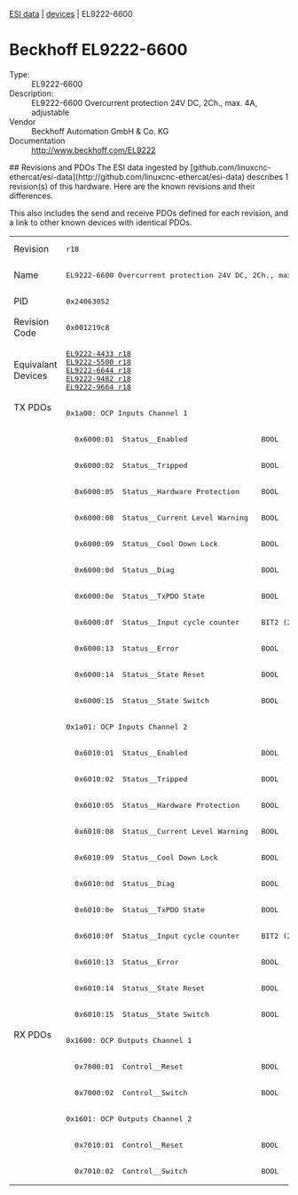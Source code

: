 <div class="nav"><a href="/esi-data">ESI data</a> | <a href="/esi-data/devices">devices</a> | EL9222-6600</div>

#  Beckhoff EL9222-6600

<dl>
  <dt>Type:</dt><dd>EL9222-6600</dd>
  <dt>Description:</dt><dd>EL9222-6600 Overcurrent protection 24V DC, 2Ch., max. 4A, adjustable</dd>
  <dt>Vendor</dt><dd>Beckhoff Automation GmbH & Co. KG</dd>
  <dt>Documentation</dt><dd><a href="http://www.beckhoff.com/EL9222">http://www.beckhoff.com/EL9222</a></dd>
</dl>
## Revisions and PDOs
The ESI data ingested by [github.com/linuxcnc-ethercat/esi-data](http://github.com/linuxcnc-ethercat/esi-data) describes 1 revision(s) of this hardware.  Here are the known revisions and their differences.

This also includes the send and receive PDOs defined for each revision, and a link to other known devices with identical PDOs.

<table>
<tr >
<td class="first">Revision</td>
<td ><pre>r18</pre></td>
</tr>
<tr >
<td class="first">Name</td>
<td ><pre>EL9222-6600 Overcurrent protection 24V DC, 2Ch., max. 4A, adjustable</pre></td>
</tr>
<tr >
<td class="first">PID</td>
<td ><pre>0x24063052</pre></td>
</tr>
<tr >
<td class="first">Revision Code</td>
<td ><pre>0x001219c8</pre></td>
</tr>
<tr >
<td class="first">Equivalant Devices</td>
<td ><pre><a href="EL9222-4433">EL9222-4433 r18</a><br/><a href="EL9222-5500">EL9222-5500 r18</a><br/><a href="EL9222-6644">EL9222-6644 r18</a><br/><a href="EL9222-9482">EL9222-9482 r18</a><br/><a href="EL9222-9664">EL9222-9664 r18</a></pre></td>
</tr>
<tr class="txpdo pdosection">
<td class="first" rowspan=24 valign=top>TX PDOs</td>
<td><pre>0x1a00: OCP Inputs Channel 1</pre></td>
<td></td>
</tr>
<tr class="txpdo">
<td ><pre>  0x6000:01  Status__Enabled                 BOOL</pre></td>
</tr>
<tr class="txpdo">
<td ><pre>  0x6000:02  Status__Tripped                 BOOL</pre></td>
</tr>
<tr class="txpdo">
<td ><pre>  0x6000:05  Status__Hardware Protection     BOOL</pre></td>
</tr>
<tr class="txpdo">
<td ><pre>  0x6000:08  Status__Current Level Warning   BOOL</pre></td>
</tr>
<tr class="txpdo">
<td ><pre>  0x6000:09  Status__Cool Down Lock          BOOL</pre></td>
</tr>
<tr class="txpdo">
<td ><pre>  0x6000:0d  Status__Diag                    BOOL</pre></td>
</tr>
<tr class="txpdo">
<td ><pre>  0x6000:0e  Status__TxPDO State             BOOL</pre></td>
</tr>
<tr class="txpdo">
<td ><pre>  0x6000:0f  Status__Input cycle counter     BIT2 (2 bits)</pre></td>
</tr>
<tr class="txpdo">
<td ><pre>  0x6000:13  Status__Error                   BOOL</pre></td>
</tr>
<tr class="txpdo">
<td ><pre>  0x6000:14  Status__State Reset             BOOL</pre></td>
</tr>
<tr class="txpdo">
<td ><pre>  0x6000:15  Status__State Switch            BOOL</pre></td>
</tr>
<tr class="txpdo pdosection">
<td ><pre>0x1a01: OCP Inputs Channel 2</pre></td>
</tr>
<tr class="txpdo">
<td ><pre>  0x6010:01  Status__Enabled                 BOOL</pre></td>
</tr>
<tr class="txpdo">
<td ><pre>  0x6010:02  Status__Tripped                 BOOL</pre></td>
</tr>
<tr class="txpdo">
<td ><pre>  0x6010:05  Status__Hardware Protection     BOOL</pre></td>
</tr>
<tr class="txpdo">
<td ><pre>  0x6010:08  Status__Current Level Warning   BOOL</pre></td>
</tr>
<tr class="txpdo">
<td ><pre>  0x6010:09  Status__Cool Down Lock          BOOL</pre></td>
</tr>
<tr class="txpdo">
<td ><pre>  0x6010:0d  Status__Diag                    BOOL</pre></td>
</tr>
<tr class="txpdo">
<td ><pre>  0x6010:0e  Status__TxPDO State             BOOL</pre></td>
</tr>
<tr class="txpdo">
<td ><pre>  0x6010:0f  Status__Input cycle counter     BIT2 (2 bits)</pre></td>
</tr>
<tr class="txpdo">
<td ><pre>  0x6010:13  Status__Error                   BOOL</pre></td>
</tr>
<tr class="txpdo">
<td ><pre>  0x6010:14  Status__State Reset             BOOL</pre></td>
</tr>
<tr class="txpdo">
<td ><pre>  0x6010:15  Status__State Switch            BOOL</pre></td>
</tr>
<tr class="rxpdo pdosection">
<td class="first" rowspan=6 valign=top>RX PDOs</td>
<td><pre>0x1600: OCP Outputs Channel 1</pre></td>
<td></td>
</tr>
<tr class="rxpdo">
<td ><pre>  0x7000:01  Control__Reset                  BOOL</pre></td>
</tr>
<tr class="rxpdo">
<td ><pre>  0x7000:02  Control__Switch                 BOOL</pre></td>
</tr>
<tr class="rxpdo pdosection">
<td ><pre>0x1601: OCP Outputs Channel 2</pre></td>
</tr>
<tr class="rxpdo">
<td ><pre>  0x7010:01  Control__Reset                  BOOL</pre></td>
</tr>
<tr class="rxpdo">
<td ><pre>  0x7010:02  Control__Switch                 BOOL</pre></td>
</tr>
</table>
